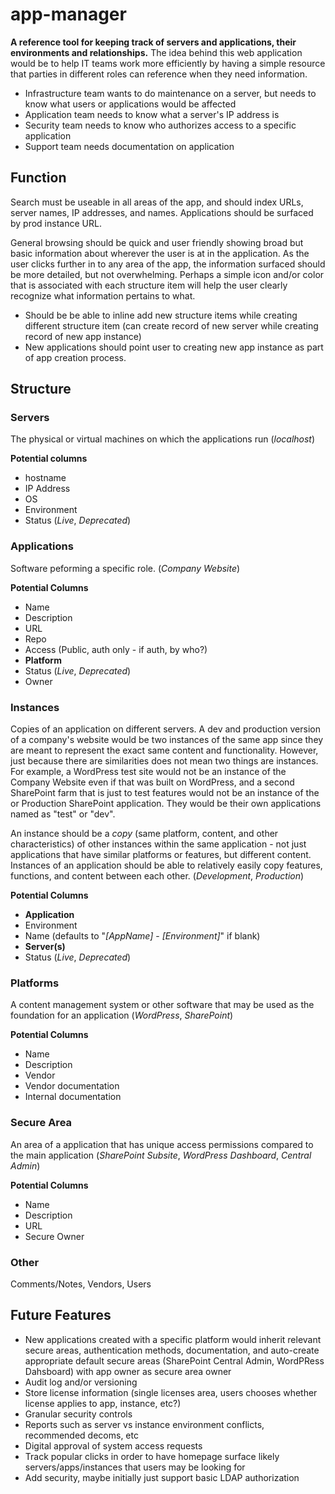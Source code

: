 # app-manager
**A reference tool for keeping track of servers and applications, their environments and relationships.**
The idea behind this web application would be to help IT teams work more efficiently by having a simple resource that parties in different roles can reference when they need information.
 - Infrastructure team wants to do maintenance on a server, but needs to know what users or applications would be affected
 - Application team needs to know what a server's IP address is
 - Security team needs to know who authorizes access to a specific application
 - Support team needs documentation on application


## Function
Search must be useable in all areas of the app, and should index URLs, server names, IP addresses, and names. Applications should be surfaced by prod instance URL.

General browsing should be quick and user friendly showing broad but basic information about wherever the user is at in the application. As the user clicks further in to any area of the app, the information surfaced should be more detailed, but not overwhelming. Perhaps a simple icon and/or color that is associated with each structure item will help the user clearly recognize what information pertains to what.

 - Should be be able to inline add new structure items while creating different structure item (can create record of new server while creating record of new app instance)
 - New applications should point user to creating new app instance as part of app creation process.


## Structure

### Servers
The physical or virtual machines on which the applications run
(_localhost_)

**Potential columns**
 - hostname
 - IP Address
 - OS
 - Environment
 - Status (_Live_, _Deprecated_)

### Applications
Software peforming a specific role.
(_Company Website_)

**Potential Columns**
 - Name
 - Description
 - URL
 - Repo
 - Access (Public, auth only - if auth, by who?)
 - **Platform**
 - Status (_Live_, _Deprecated_)
 - Owner

### Instances
Copies of an application on different servers. A dev and production version of a company's website would be two instances of the same app since they are meant to represent the exact same content and functionality. However, just because there are similarities does not mean two things are instances. For example, a WordPress test site would not be an instance of the Company Website even if that was built on WordPress, and a second SharePoint farm that is just to test features would not be an instance of the or Production SharePoint application. They would be their own applications named as "test" or "dev".

An instance should be a _copy_ (same platform, content, and other characteristics) of other instances within the same application - not just applications that have similar platforms or features, but different content. Instances of an application should be able to relatively easily copy features, functions, and content between each other.
(_Development_, _Production_)

**Potential Columns**
 - **Application**
 - Environment
 - Name (defaults to "_[AppName]_ - _[Environment]_" if blank)
 - **Server(s)**
 - Status (_Live_, _Deprecated_)

### Platforms
A content management system or other software that may be used as the foundation for an application
(_WordPress_, _SharePoint_)

**Potential Columns**
 - Name
 - Description
 - Vendor
 - Vendor documentation
 - Internal documentation

### Secure Area
An area of a application that has unique access permissions compared to the main application
(_SharePoint Subsite_, _WordPress Dashboard_, _Central Admin_)

**Potential Columns**
 - Name
 - Description
 - URL
 - Secure Owner

### Other
Comments/Notes, Vendors, Users

## Future Features
 - New applications created with a specific platform would inherit relevant secure areas, authentication methods, documentation, and auto-create appropriate default secure areas (SharePoint Central Admin, WordPRess Dahsboard) with app owner as secure area owner
 - Audit log and/or versioning
 - Store license information (single licenses area, users chooses whether license applies to app, instance, etc?)
 - Granular security controls
 - Reports such as server vs instance environment conflicts, recommended decoms, etc
 - Digital approval of system access requests
 - Track popular clicks in order to have homepage surface likely servers/apps/instances that users may be looking for
 - Add security, maybe initially just support basic LDAP authorization